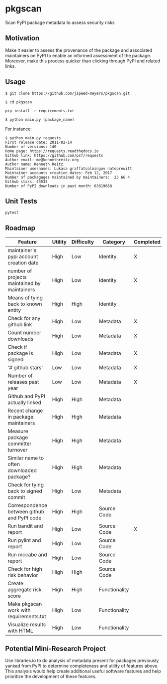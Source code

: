 # pkgscan
Scan PyPI package metadata to assess security risks

## Motivation
Make it easier to assess the provenance of the package and associated maintainers
on PyPI to enable an informed assessment of the package. Moreover, make this
process quicker than clicking through PyPI and related links.

## Usage
`$ git clone https://github.com/jspeed-meyers/pkgscan.git`

`$ cd pkgscan`

`pip install -r requirements.txt`

`$ python main.py [package_name]`

For instance:

```
$ python main.py requests
First release date: 2011-02-14
Number of versions: 140
Home page: https://requests.readthedocs.io
Github link: https://github.com/psf/requests
Author email: me@kennethreitz.org
Author name: Kenneth Reitz
Maintainer usernames: Lukasa graffatcolmingov nateprewitt
Maintainer accounts creation dates: Feb 12, 2017
Number of packagages maintained by maintainers:  23 66 4
Github stars: 43533
Number of PyPI downloads in past month: 63819668
```


## Unit Tests
`pytest`

## Roadmap

Feature | Utility | Difficulty | Category | Completed
--------------- | --------------- | --------------- | --------------- | ---------------
maintainer's pypi account creation date | High | Low | Identity | X
number of projects maintained by maintainers | High | Low | Identity | X
Means of tying back to known entity | High | High | Identity |
Check for any github link | High | Low | Metadata | X
Count number downloads | High | Low | Metadata | X
Check if package is signed | High | Low | Metadata | X
'# github stars' | Low | Low | Metadata | X
Number of releases past year | Low | Low | Metadata | X
Github and PyPI actually linked | High | High | Metadata |
Recent change in package maintainers | High | High | Metadata |
Measure package committer turnover | High | High | Metadata |
Similar name to often downloaded package? | High | High | Metadata |
Check for tying back to signed commit | High | Low | Metadata |
Correspondence between github and PyPI code | High | High | Source Code |
Run bandit and report | High | Low | Source Code | X
Run pylint and report | High | Low | Source Code |
Run mccabe and report | High | Low | Source Code |
Check for high risk behavior | High | High | Source Code |
Create aggregate risk score | High | High | Functionality |
Make pkgscan work with requirements.txt | High | Low | Functionality |
Visualize results with HTML | High | Low | Functionality |

## Potential Mini-Research Project
Use libraries.io to do analysis of metadata present for packages previously
yanked from PyPI to determine completeness and utility of features above. This
analysis would help create additional useful software features and help prioritize
the development of these features.
